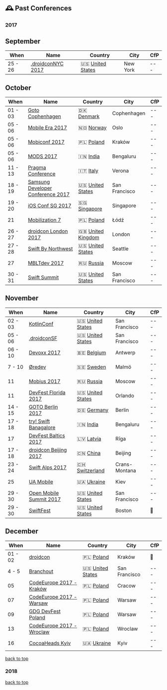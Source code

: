 ## 🕰 Past Conferences
### 2017

## September
| When | Name | Country | City | CfP |
| --- | --- | --- | --- | --- |
| 25 - 26| [.droidconNYC 2017](http://droidcon.nyc)|🇺🇸 [United States](https://www.google.com/maps/search/?api=1&query=Convene+%2846th+btwn+6th+%26+7th%29%2C+NYC)| New York | --- |

## October
| When | Name | Country | City | CfP |
| --- | --- | --- | --- | --- |
| 01 - 03| [Goto Cophenhagen](https://gotocph.com)|🇩🇰 [Denmark](https://www.google.com/maps/search/?api=1&query=Bella+Center%2C+2300+K%C3%B8benhavn+S%2C+Denmark)| Cophenhagen | --- |
| 05 - 06| [Mobile Era 2017](https://mobileera.rocks)|🇳🇴 [Norway](https://www.google.com/maps/search/?api=1&query=Bryggetorget+3%2C+0125%2C+Oslo)| Oslo | --- |
| 05 - 06| [Mobiconf 2017](https://2017.mobiconf.org)|🇵🇱 [Poland](https://www.google.com/maps/search/?api=1&query=Dobrego+Pasterza+128%2C+30-962+Krak%C3%B3w%2C+Poland)| Kraków | --- |
| 05 - 06| [MODS 2017](http://www.developermarch.com/mds/?cm_mc_uid=27807686385115070242518&cm_mc_sid_50200000=1507024251)|🇮🇳 [India](https://www.google.com/maps/search/?api=1&query=National+Science+Symposium+Complex%2C+Sir+CV+Raman+Avenue%2C+Near+Indian+Institute+Of+Science%2C+Malleswaram+18th+Cross%2C+Kodandarampura%2C+Bengaluru%2C+Karnataka+560012%2C+India)| Bengaluru | --- |
| 11 - 13| [Pragma Conference](https://pragmaconference.com)|🇮🇹 [Italy](https://www.google.com/maps/search/?api=1&query=Via+Baldassarre+Longhena+42%2C+Verona%2C+Italy)| Verona | --- |
| 18 - 19| [Samsung Developer Conference 2017](https://www.sdc2017.com)|🇺🇸 [United States](https://www.google.com/maps/search/?api=1&query=747+Howard+St%2C+San+Francisco%2C+CA+94103%2C+USA)| San Francisco | --- |
| 19 - 20| [iOS Conf SG 2017](http://iosconf.sg)|🇸🇬 [Singapore](https://www.google.com/maps/search/?api=1&query=Theatre+for+the+Arts%2C+Nanyang+Polytechnic%2C+Singapore)| Singapore | --- |
| 21| [Mobilization 7](http://2017.mobilization.pl)|🇵🇱 [Poland](https://www.google.com/maps/search/?api=1&query=Hala+Expo+al.+Politechniki+4+%C5%81%C3%B3d%C5%BA)| Łódź | --- |
| 26 - 27| [droidcon London 2017](https://skillsmatter.com/conferences/8265-droidcon-london-2017)|🇬🇧 [United Kingdom](https://www.google.com/maps/search/?api=1&query=10+South+Pl%2C+London+EC2M+7EB%2C+UK)| London | --- |
| 27 - 28| [Swift By Northwest](https://swiftbynorthwest.com)|🇺🇸 [United States](https://www.google.com/maps/search/?api=1&query=18118+International+Blvd%2C+Seattle%2C+WA+98188)| Seattle | --- |
| 27| [MBLTdev 2017](https://mbltdev.ru/en)|🇷🇺 [Russia](https://www.google.com/maps/search/?api=1&query=Bersenevskaya+Haberezhnaya%2C+6%2C+Moskva%2C+Russia%2C+119072)| Moscow | --- |
| 30 - 31| [Swift Summit](https://swiftsummit.com)|🇺🇸 [United States](https://www.google.com/maps/search/?api=1&query=Palace+of+Fine+Arts+Theatre%2C+3301+Lyon+Street+San+Francisco%2C+CA+94123)| San Francisco | --- |

## November
| When | Name | Country | City | CfP |
| --- | --- | --- | --- | --- |
| 02 - 03| [KotlinConf](https://kotlinconf.com)|🇺🇸 [United States](https://www.google.com/maps/search/?api=1&query=Pier+27%2C+The+Embarcadero%2C+San+Francisco%2C+CA+94111)| San Francisco | --- |
| 05 - 06| [.droidconSF](https://sf.droidcon.com)|🇺🇸 [United States](https://www.google.com/maps/search/?api=1&query=Mission+Bay+Conference+Center%2C+San+Francisco)| San Francisco | --- |
| 06 - 10| [Devoxx 2017](https://devoxx.be)|🇧🇪 [Belgium](https://www.google.com/maps/search/?api=1&query=Kinepolis+Antwerp%2C+Groenendaallaan+394%2C+2030+Antwerp%2C+Belgium)| Antwerp | --- |
| 7 - 10| [Øredev](http://www.oredev.org)|🇸🇪 [Sweden](https://www.google.com/maps/search/?api=1&query=%C3%96redev+AB%2C+Hans+Michelsensgatan+10%2C+3rd+floor%2C+SE-211+20+Malm%C3%B6%2C+Sweden)| Malmö | --- |
| 11| [Mobius 2017](https://mobiusconf.com/en/)|🇷🇺 [Russia](https://www.google.com/maps/search/?api=1&query=Radisson+Slavyanskaya%2C+Europe+Square+2%2C+Moscow)| Moscow | --- |
| 11| [DevFest Florida 2017](https://devfestflorida.org/)|🇺🇸 [United States](https://www.google.com/maps/search/?api=1&query=Disney%27s+Contemporary+Resort%2C+4600+North+World+Dr.%2C+Orlando%2C+FL+32830+United+States)| Orlando | --- |
| 14 - 15| [GOTO Berlin 2017](https://gotober.com)|🇩🇪 [Germany](https://www.google.com/maps/search/?api=1&query=bcc%2C+Alexanderstra%C3%9Fe+11%2C+10178+Berlin)| Berlin | --- |
| 17 - 18| [try! Swift Banagalore](https://www.tryswift.co/events/2017/bangalore/)|🇮🇳 [India](https://www.google.com/maps/search/?api=1&query=30%2C+Magrath+Rd%2C+Ashok+Nagar%2C+Bengaluru%2C+Karnataka+560025)| Bengaluru | --- |
| 17| [DevFest Baltics 2017](https://devfest.gdg.lv/)|🇱🇻 [Latvia](https://www.google.com/maps/search/?api=1&query=%C4%B6%C4%ABpsalas+iela%2C+R%C4%ABga%2C+LV-1048%2C+Latvija)| Rīga | --- |
| 17 - 18| [droidcon Beijing 2017](http://droidcon.cfict.com.cn)|🇨🇳 [China](https://www.google.com/maps/search/?api=1&query=Beijing)| Beijing | --- |
| 23 - 24| [Swift Alps 2017](https://theswiftalps.com)|🇨🇭 [Switzerland](https://www.google.com/maps/search/?api=1&query=Crans-Montana%2C+Switzerland)| Crans-Montana | --- |
| 25| [UA Mobile](http://www.uamobile.org)|🇺🇦 [Ukraine](https://www.google.com/maps/search/?api=1&query=Kyiv%2C+Stolichne+shose+103%2C+Ramada+Encore+Kiev+hotel)| Kiev | --- |
| 29 - 30| [Open Mobile Summit 2017](http://www.openmobilemedia.com/san-francisco/)|🇺🇸 [United States](https://www.google.com/maps/search/?api=1&query=GRAND+HYATT+SAN+FRANCISCO%2C+SAN+FRANCISCO%2C+USA)| San Francisco | --- |
| 29 - 30| [SwiftFest](http://www.swiftfest.io)|🇺🇸 [United States](https://www.google.com/maps/search/?api=1&query=527+Tremont+St%2C+Boston%2C+MA+02116%2C+USA)| Boston | 📢 |

## December
| When | Name | Country | City | CfP |
| --- | --- | --- | --- | --- |
| 01 - 02| [droidcon](http://droidcon.pl/#/)|🇵🇱 [Poland](https://www.google.com/maps/search/?api=1&query=WPiA+Jagiellonian+University%2C+ul.+Krupnicza+33a%2C+Krak%C3%B3w)| Kraków | 📢 |
| 4 - 5| [Branchout](https://branchoutsf.com/)|🇺🇸 [United States](https://www.google.com/maps/search/?api=1&query=950+Mason+Street%2C+San+Francisco%2C+California%2C+United+States)| San Francisco | --- |
| 05| [CodeEurope 2017 - Kraków](https://www.codeeurope.pl/en)|🇵🇱 [Poland](https://www.google.com/maps/search/?api=1&query=Marii+Konopnickiej+17%2C+30-302+Krak%C3%B3w%2C+Poland)| Cracow | --- |
| 07| [CodeEurope 2017 - Warsaw](https://www.codeeurope.pl/en)|🇵🇱 [Poland](https://www.google.com/maps/search/?api=1&query=aleja+Poniatowskiego+1%2C+03-901+Warszawa%2C+Poland)| Warsaw | --- |
| 09| [GDG DevFest Poland](https://devfest.pl)|🇵🇱 [Poland](https://www.google.com/maps/search/?api=1&query=al.+Poniatowskiego+1%2C+03-901+Warsaw%2C+Poland)| Warsaw | --- |
| 13| [CodeEurope 2017 - Wroclaw](https://www.codeeurope.pl/en)|🇵🇱 [Poland](https://www.google.com/maps/search/?api=1&query=50-001+Wroc%C5%82aw%2C+Poland)| Wroclaw | --- |
| 16| [CocoaHeads Kyiv](https://cocoaheadsukraine.ticketforevent.com)|🇺🇦 [Ukraine](https://www.google.com/maps/search/?api=1&query=%D0%B2%D1%83%D0%BB.+%D0%92%D0%B5%D0%BB%D0%B8%D0%BA%D0%B0+%D0%96%D0%B8%D1%82%D0%BE%D0%BC%D0%B8%D1%80%D1%81%D1%8C%D0%BA%D0%B0%2C+%D0%B1%D1%83%D0%B4.33%2C+Kyiv%2C+Kyiv+city%2C+Ukraine%2C+01601)| Kyiv | --- |
[back to top](#readme) 


### 2018
[back to top](#readme) 

